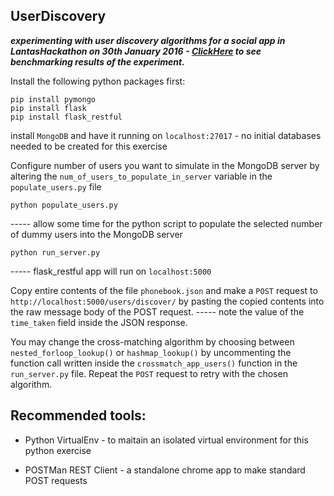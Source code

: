 UserDiscovery
-
_**experimenting with user discovery algorithms for a social app in LantasHackathon on 30th January 2016 - [ClickHere][1] to see benchmarking results of the experiment.**_

Install the following python packages first:

    pip install pymongo
    pip install flask
    pip install flask_restful

install `MongoDB` and have it running on `localhost:27017` - no initial databases needed to be created for this exercise

Configure number of users you want to simulate in the MongoDB server by altering the `num_of_users_to_populate_in_server` variable in the `populate_users.py` file

    python populate_users.py 

----- allow some time for the python script to populate the selected number of dummy users into the MongoDB server

    python run_server.py

----- flask_restful app will run on `localhost:5000`

Copy entire contents of the file `phonebook.json` and make a `POST` request to `http://localhost:5000/users/discover/` by pasting the copied contents into the raw message body of the POST request. ----- note the value of the `time_taken` field inside the JSON response.

You may change the cross-matching algorithm by choosing between `nested_forloop_lookup()` or `hashmap_lookup()` by uncommenting the function call written inside the `crossmatch_app_users()` function in the `run_server.py` file. Repeat the `POST` request to retry with the chosen algorithm.

Recommended tools:
-
- Python VirtualEnv - to maitain an isolated virtual environment for this python exercise
- POSTMan REST Client - a standalone chrome app to make standard POST requests


  [1]: https://docs.google.com/spreadsheets/d/1xbuMt9X8IezyohmXNtIAot1oH5Ql2Hx4EWoLOm1MUqw/pubhtml?gid=0&single=true